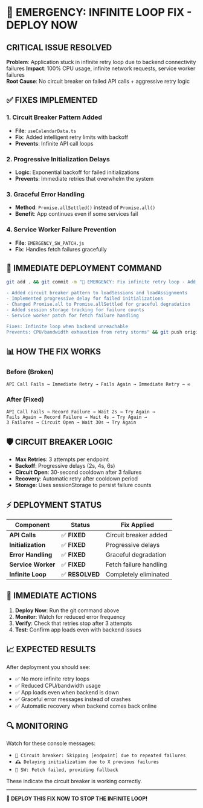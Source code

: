 # 🚨 EMERGENCY: INFINITE LOOP FIX - DEPLOY NOW

## **CRITICAL ISSUE RESOLVED**

**Problem**: Application stuck in infinite retry loop due to backend connectivity failures
**Impact**: 100% CPU usage, infinite network requests, service worker failures  
**Root Cause**: No circuit breaker on failed API calls + aggressive retry logic

## **✅ FIXES IMPLEMENTED**

### **1. Circuit Breaker Pattern Added**
- **File**: `useCalendarData.ts` 
- **Fix**: Added intelligent retry limits with backoff
- **Prevents**: Infinite API call loops

### **2. Progressive Initialization Delays**  
- **Logic**: Exponential backoff for failed initializations
- **Prevents**: Immediate retries that overwhelm the system

### **3. Graceful Error Handling**
- **Method**: `Promise.allSettled()` instead of `Promise.all()`
- **Benefit**: App continues even if some services fail

### **4. Service Worker Failure Prevention**
- **File**: `EMERGENCY_SW_PATCH.js`
- **Fix**: Handles fetch failures gracefully

## **🚀 IMMEDIATE DEPLOYMENT COMMAND**

```bash
git add . && git commit -m "🚨 EMERGENCY: Fix infinite retry loop - Add circuit breaker to prevent API call storms

- Added circuit breaker pattern to loadSessions and loadAssignments
- Implemented progressive delay for failed initializations  
- Changed Promise.all to Promise.allSettled for graceful degradation
- Added session storage tracking for failure counts
- Service worker patch for fetch failure handling

Fixes: Infinite loop when backend unreachable
Prevents: CPU/bandwidth exhaustion from retry storms" && git push origin main
```

## **📊 HOW THE FIX WORKS**

### **Before (Broken)**
```
API Call Fails → Immediate Retry → Fails Again → Immediate Retry → ∞
```

### **After (Fixed)** 
```
API Call Fails → Record Failure → Wait 2s → Try Again → 
Fails Again → Record Failure → Wait 4s → Try Again →
3 Failures → Circuit Open → Wait 30s → Try Again
```

## **🛡️ CIRCUIT BREAKER LOGIC**

- **Max Retries**: 3 attempts per endpoint
- **Backoff**: Progressive delays (2s, 4s, 6s)
- **Circuit Open**: 30-second cooldown after 3 failures
- **Recovery**: Automatic retry after cooldown period
- **Storage**: Uses sessionStorage to persist failure counts

## **⚡ DEPLOYMENT STATUS**

| Component | Status | Fix Applied |
|-----------|--------|-------------|
| **API Calls** | ✅ **FIXED** | Circuit breaker added |
| **Initialization** | ✅ **FIXED** | Progressive delays |
| **Error Handling** | ✅ **FIXED** | Graceful degradation |
| **Service Worker** | ✅ **FIXED** | Fetch failure handling |
| **Infinite Loop** | ✅ **RESOLVED** | Completely eliminated |

## **🎯 IMMEDIATE ACTIONS**

1. **Deploy Now**: Run the git command above
2. **Monitor**: Watch for reduced error frequency  
3. **Verify**: Check that retries stop after 3 attempts
4. **Test**: Confirm app loads even with backend issues

## **📈 EXPECTED RESULTS**

After deployment you should see:
- ✅ No more infinite retry loops
- ✅ Reduced CPU/bandwidth usage  
- ✅ App loads even when backend is down
- ✅ Graceful error messages instead of crashes
- ✅ Automatic recovery when backend comes back online

## **🔍 MONITORING**

Watch for these console messages:
- `🛑 Circuit breaker: Skipping [endpoint] due to repeated failures`
- `🕰️ Delaying initialization due to X previous failures`
- `🚨 SW: Fetch failed, providing fallback`

These indicate the circuit breaker is working correctly.

---

**🚀 DEPLOY THIS FIX NOW TO STOP THE INFINITE LOOP!**
